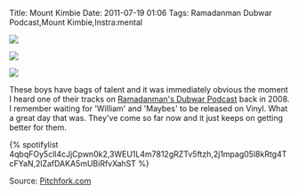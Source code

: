 Title: Mount Kimbie
Date: 2011-07-19 01:06
Tags: Ramadanman Dubwar Podcast,Mount Kimbie,Instra:mental

![](/images/MountKimbieRemixes.jpg)
 
![](/images/MountKimbieCarbonated.jpg)
 
![](/images/MountKimbieSketch.jpg)
 
These boys have bags of talent and it was immediately obvious the
moment I heard one of their tracks on
[Ramadanman's Dubwar Podcast](http://www.dqxt.org/dubwar/podcast/dubwar_podcast_05_ramadanman.mp3)
back in 2008. I remember waiting for 'William' and 'Maybes' to be
released on Vinyl. What a great day that was. They've come so far now
and it just keeps on getting better for them.

{% spotifylist  4qbqFOy5cll4cJjCpwn0k2,3WEU1L4m7812gRZTv5ftzh,2j1mpag05l8kRtg4TcFYaN,2lZafDAKA5mUBiRfvXahST %} 
 
Source: [Pitchfork.com](http://Pitchfork.com/)
